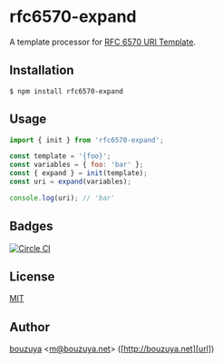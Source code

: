 # rfc6570-expand

A template processor for [RFC 6570 URI Template](https://tools.ietf.org/html/rfc6570).

## Installation

```
$ npm install rfc6570-expand
```

## Usage

```js
import { init } from 'rfc6570-expand';

const template = '{foo}';
const variables = { foo: 'bar' };
const { expand } = init(template);
const uri = expand(variables);

console.log(uri); // 'bar'
```

## Badges

[![Circle CI][circleci-badge-url]][circleci-url]

## License

[MIT](LICENSE)

## Author

[bouzuya][user] &lt;[m@bouzuya.net][email]&gt; ([http://bouzuya.net][url])

[user]: https://github.com/bouzuya
[email]: mailto:m@bouzuya.net
[url]: http://bouzuya.net
[circleci-badge-url]: https://circleci.com/gh/bouzuya/rfc6570-expand.svg?style=svg
[circleci-url]: https://circleci.com/gh/bouzuya/rfc6570-expand
